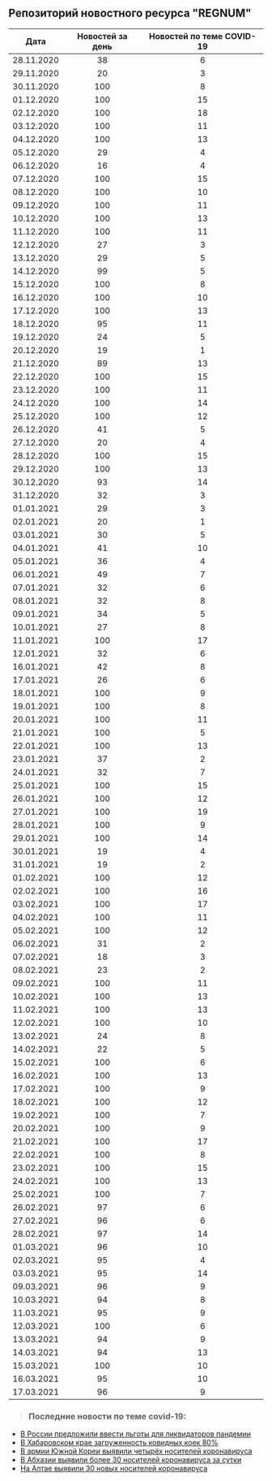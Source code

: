 ## Репозиторий новостного ресурса "REGNUM"
Дата| Новостей за день| Новостей по теме COVID-19
------- | :-----: | :-----: 
28.11.2020 | 38 | 6 
29.11.2020 | 20 | 3 
30.11.2020 | 100 | 8 
01.12.2020 | 100 | 15 
02.12.2020 | 100 | 18 
03.12.2020 | 100 | 11 
04.12.2020 | 100 | 13 
05.12.2020 | 29 | 4 
06.12.2020 | 16 | 4 
07.12.2020 | 100 | 15 
08.12.2020 | 100 | 10 
09.12.2020 | 100 | 11 
10.12.2020 | 100 | 13 
11.12.2020 | 100 | 11 
12.12.2020 | 27 | 3 
13.12.2020 | 29 | 5 
14.12.2020 | 99 | 5 
15.12.2020 | 100 | 8 
16.12.2020 | 100 | 10 
17.12.2020 | 100 | 13 
18.12.2020 | 95 | 11 
19.12.2020 | 24 | 5 
20.12.2020 | 19 | 1 
21.12.2020 | 89 | 13 
22.12.2020 | 100 | 15 
23.12.2020 | 100 | 11 
24.12.2020 | 100 | 14 
25.12.2020 | 100 | 12 
26.12.2020 | 41 | 5 
27.12.2020 | 20 | 4 
28.12.2020 | 100 | 15 
29.12.2020 | 100 | 13 
30.12.2020 | 93 | 14 
31.12.2020 | 32 | 3 
01.01.2021 | 29 | 3 
02.01.2021 | 20 | 1 
03.01.2021 | 30 | 5 
04.01.2021 | 41 | 10 
05.01.2021 | 36 | 4 
06.01.2021 | 49 | 7 
07.01.2021 | 32 | 6 
08.01.2021 | 32 | 8 
09.01.2021 | 34 | 5 
10.01.2021 | 27 | 8 
11.01.2021 | 100 | 17 
12.01.2021 | 32 | 6 
16.01.2021 | 42 | 8 
17.01.2021 | 26 | 6 
18.01.2021 | 100 | 9 
19.01.2021 | 100 | 8 
20.01.2021 | 100 | 11 
21.01.2021 | 100 | 5 
22.01.2021 | 100 | 13 
23.01.2021 | 37 | 2 
24.01.2021 | 32 | 7 
25.01.2021 | 100 | 15 
26.01.2021 | 100 | 12 
27.01.2021 | 100 | 19 
28.01.2021 | 100 | 9 
29.01.2021 | 100 | 14 
30.01.2021 | 19 | 4 
31.01.2021 | 19 | 2 
01.02.2021 | 100 | 12 
02.02.2021 | 100 | 16 
03.02.2021 | 100 | 17 
04.02.2021 | 100 | 11 
05.02.2021 | 100 | 12 
06.02.2021 | 31 | 2 
07.02.2021 | 18 | 3 
08.02.2021 | 23 | 2 
09.02.2021 | 100 | 11 
10.02.2021 | 100 | 13 
11.02.2021 | 100 | 13 
12.02.2021 | 100 | 10 
13.02.2021 | 24 | 8 
14.02.2021 | 22 | 5 
15.02.2021 | 100 | 6 
16.02.2021 | 100 | 13 
17.02.2021 | 100 | 9 
18.02.2021 | 100 | 12 
19.02.2021 | 100 | 7 
20.02.2021 | 100 | 9 
21.02.2021 | 100 | 17 
22.02.2021 | 100 | 8 
23.02.2021 | 100 | 15 
24.02.2021 | 100 | 13 
25.02.2021 | 100 | 7 
26.02.2021 | 97 | 6 
27.02.2021 | 96 | 6 
28.02.2021 | 97 | 14 
01.03.2021 | 96 | 10 
02.03.2021 | 95 | 4 
03.03.2021 | 95 | 14 
09.03.2021 | 96 | 9 
10.03.2021 | 94 | 8 
11.03.2021 | 95 | 9 
12.03.2021 | 100 | 6 
13.03.2021 | 94 | 9 
14.03.2021 | 94 | 13 
15.03.2021 | 100 | 10 
16.03.2021 | 95 | 10 
17.03.2021 | 96 | 9 

> ### Последние новости по теме covid-19:
+ [В России предложили ввести льготы для ликвидаторов пандемии](https://regnum.ru/news/3217165.html)
+ [В Хабаровском крае загруженность ковидных коек 80%](https://regnum.ru/news/3217171.html)
+ [В армии Южной Кореи выявили четырёх носителей коронавируса](https://regnum.ru/news/3217162.html)
+ [В Абхазии выявили более 30 носителей коронавируса за сутки](https://regnum.ru/news/3217152.html)
+ [На Алтае выявили 30 новых носителей коронавируса](https://regnum.ru/news/3217153.html)
